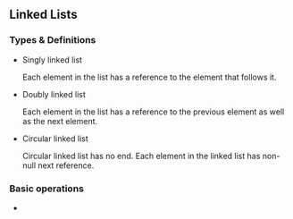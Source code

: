 ## Linked Lists
### Types & Definitions
+ Singly linked list

   Each element in the list has a reference to the element that follows it.

+ Doubly linked list

   Each element in the list has a reference to the previous element as well as the next element.

+ Circular linked list

   Circular linked list has no end. Each element in the linked list has non-null next reference.

### Basic operations
+

